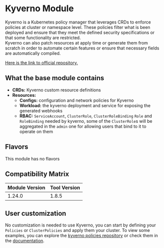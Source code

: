 # Kyverno Module

Kyverno is a Kubernetes policy manager that leverages CRDs to enforce policies at cluster or namespace level. These policies filter what is been deployed and ensure that they meet the defined security specifications or that some functionality are restricted.  
Kyverno can also patch resources at apply time or generate them from scratch in order to automate certain features
or ensure that necessary fields are automatically compiled.

[Here is the link to official repository.](https://github.com/kyverno/kyverno)

## What the base module contains

- **CRDs:** Kyverno custom resource definitions
- **Resources:**
  - **Configs:** configuration and network policies for Kyverno
  - **Workload:** the kyverno deployment and service for exposing the generated webhooks
  - **RBAC:** `ServiceAccount`, `ClusterRole`, `ClusterRoleBinding` `Role` and `RoleBinding` needed by kyverno,
		some of the `ClusterRole`s will be aggregated in the `admin` one for allowing users that bind to it to operate
		on them

## Flavors

This module has no flavors

## Compatibility Matrix

| Module Version | Tool Version   |
|----------------|----------------|
| 1.24.0         | 1.8.5          |

## User customization

No customization is needed to use Kyverno, you can start by defining your `Policies` or `ClusterPolicies` and apply them your cluster.
To view some examples, you can explore the [kyverno policies repository](https://github.com/kyverno/policies) or check them in the [documentation](https://kyverno.io/policies/).
